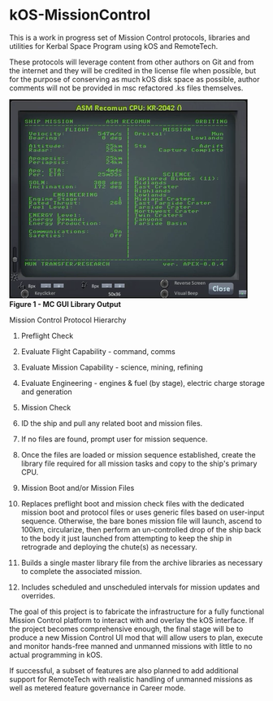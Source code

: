 # kOS-MissionControl
This is a work in progress set of Mission Control protocols, 
libraries and utilities for Kerbal Space Program using kOS 
and RemoteTech.

These protocols will leverage content from other authors on 
Git and from the internet and they will be credited in the 
license file when possible, but for the purpose of conserving 
as much kOS disk space as possible, author comments will not 
be provided in msc refactored .ks files themselves.

![kOS-MissionControl](KSP-kOS-MissionControl.png)
**Figure 1 - MC GUI Library Output**

Mission Control Protocol Hierarchy

1. Preflight Check
  1. Evaluate Flight Capability - command, comms
  2. Evaluate Mission Capability - science, mining, refining
  3. Evaluate Engineering - engines & fuel (by stage), electric charge 
        storage and generation

2. Mission Check
  1. ID the ship and pull any related boot and mission files.
  2. If no files are found, prompt user for mission sequence.
  3. Once the files are loaded or mission sequence established, 
      create the library file required for all mission tasks and 
      copy to the ship's primary CPU.
3. Mission Boot and/or Mission Files
  1. Replaces preflight boot and mission check files with the 
      dedicated mission boot and protocol files or uses generic 
      files based on user-input sequence. Otherwise, the bare 
      bones mission file will launch, ascend to 100km, circularize, 
      then perform an un-controlled drop of the ship back to the body 
      it just launched from attempting to keep the ship in retrograde 
      and deploying the chute(s) as necessary.
  2. Builds a single master library file from the archive libraries 
      as necessary to complete the associated mission.
  3. Includes scheduled and unscheduled intervals for mission updates
      and overrides.

The goal of this project is to fabricate the infrastructure 
for a fully functional Mission Control platform to interact 
with and overlay the kOS interface. If the project becomes 
comprehensive enough, the final stage will be to produce a 
new Mission Control UI mod that will allow users to plan, 
execute and monitor hands-free manned and unmanned 
missions with little to no actual programming in kOS.

If successful, a subset of features are also planned to add 
additional support for RemoteTech with realistic handling of 
unmanned missions as well as metered feature governance in 
Career mode.

